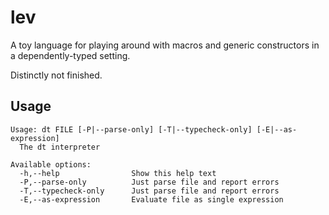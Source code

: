 # lev

A toy language for playing around with macros and generic constructors in a
dependently-typed setting.

Distinctly not finished.

## Usage

```
Usage: dt FILE [-P|--parse-only] [-T|--typecheck-only] [-E|--as-expression]
  The dt interpreter

Available options:
  -h,--help                Show this help text
  -P,--parse-only          Just parse file and report errors
  -T,--typecheck-only      Just parse file and report errors
  -E,--as-expression       Evaluate file as single expression
```
